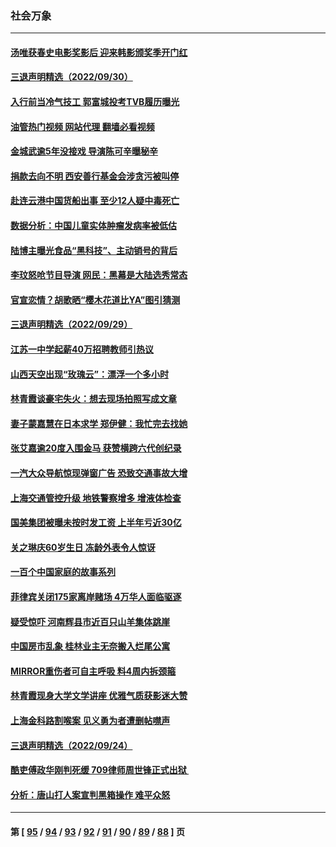 ### 社会万象
---
#### [汤唯获春史电影奖影后 迎来韩影颁奖季开门红](../../pages/ncid282/n13836363.md?10011245) 
#### [三退声明精选（2022/09/30）](../../pages/ncid282/n13836541.md?10011245) 
#### [入行前当冷气技工 郭富城投考TVB履历曝光](../../pages/ncid282/n13836387.md?10011245) 
#### [油管热门视频 网站代理 翻墙必看视频](http://209.222.30.114:81/youtube.html?10011245)
#### [金城武逾5年没接戏 导演陈可辛曝秘辛](../../pages/ncid282/n13836426.md?10011245) 
#### [捐款去向不明 西安善行基金会涉贪污被叫停](../../pages/ncid282/n13836357.md?10011245) 
#### [赴连云港中国货船出事 至少12人疑中毒死亡](../../pages/ncid282/n13836276.md?10011245) 
#### [数据分析：中国儿童实体肿瘤发病率被低估](../../pages/ncid282/n13836062.md?10011245) 
#### [陆博主曝光食品“黑科技”、主动销号的背后](../../pages/ncid282/n13836018.md?10011245) 
#### [李玟怒呛节目导演 网民：黑幕是大陆选秀常态](../../pages/ncid282/n13835691.md?10011245) 
#### [官宣恋情？胡歌晒“樱木花道比YA”图引猜测](../../pages/ncid282/n13835667.md?10011245) 
#### [三退声明精选（2022/09/29）](../../pages/ncid282/n13835570.md?10011245) 
#### [江苏一中学起薪40万招聘教师引热议](../../pages/ncid282/n13835176.md?10011245) 
#### [山西天空出现“玫瑰云”：漂浮一个多小时](../../pages/ncid282/n13834482.md?10011245) 
#### [林青霞谈豪宅失火：想去现场拍照写成文章](../../pages/ncid282/n13834015.md?10011245) 
#### [妻子蒙嘉慧在日本求学 郑伊健：我忙完去找她](../../pages/ncid282/n13834001.md?10011245) 
#### [张艾嘉逾20度入围金马 获赞横跨六代创纪录](../../pages/ncid282/n13833982.md?10011245) 
#### [一汽大众导航惊现弹窗广告 恐致交通事故大增](../../pages/ncid282/n13833953.md?10011245) 
#### [上海交通管控升级 地铁警察增多 增液体检查](../../pages/ncid282/n13833610.md?10011245) 
#### [国美集团被曝未按时发工资 上半年亏近30亿](../../pages/ncid282/n13833594.md?10011245) 
#### [关之琳庆60岁生日 冻龄外表令人惊讶](../../pages/ncid282/n13833245.md?10011245) 
#### [一百个中国家庭的故事系列](../../pages/ncid282/n13833308.md?10011245) 
#### [菲律宾关闭175家离岸赌场 4万华人面临驱逐](../../pages/ncid282/n13833169.md?10011245) 
#### [疑受惊吓 河南辉县市近百只山羊集体跳崖](../../pages/ncid282/n13832908.md?10011245) 
#### [中国房市乱象 桂林业主无奈搬入烂尾公寓](../../pages/ncid282/n13832847.md?10011245) 
#### [MIRROR重伤者可自主呼吸 料4周内拆颈箍](../../pages/ncid282/n13832562.md?10011245) 
#### [林青霞现身大学文学讲座 优雅气质获影迷大赞](../../pages/ncid282/n13832538.md?10011245) 
#### [上海金科路割喉案 见义勇为者遭删帖噤声](../../pages/ncid282/n13832356.md?10011245) 
#### [三退声明精选（2022/09/24）](../../pages/ncid282/n13832198.md?10011245) 
#### [酷吏傅政华刚判死缓 709律师周世锋正式出狱 ](../../pages/ncid282/n13831911.md?10011245) 
#### [分析：唐山打人案宣判黑箱操作 难平众怒](../../pages/ncid282/n13831867.md?10011245) 

---
#### 第 [ [95](./95.md?10011245) / [94](./94.md?10011245) / [93](./93.md?10011245) / [92](./92.md?10011245) / [91](./91.md?10011245) / [90](./90.md?10011245) / [89](./89.md?10011245) / [88](./88.md?10011245) ] 页
